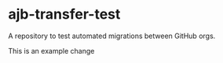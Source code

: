 # ajb-transfer-test
A repository to test automated migrations between GitHub orgs.

This is an example change
